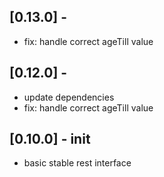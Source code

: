## [0.13.0] -
* fix: handle correct ageTill value

## [0.12.0] - 
* update dependencies
* fix: handle correct ageTill value

## [0.10.0] - init 

* basic stable rest interface
